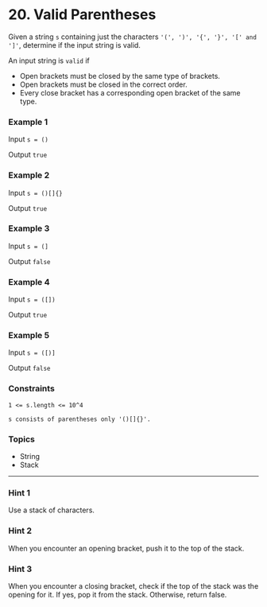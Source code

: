 # 20. Valid Parentheses

Given a string `s` containing just the characters `'(', ')', '{', '}', '[' and ']'`, determine if the input string is valid.

An input string is `valid` if

- Open brackets must be closed by the same type of brackets.
- Open brackets must be closed in the correct order.
- Every close bracket has a corresponding open bracket of the same type.
 

### Example 1

Input `s = ()`

Output `true`


### Example 2

Input `s = ()[]{}`

Output `true`


### Example 3

Input `s = (]`

Output `false`


### Example 4

Input `s = ([])`

Output `true`


### Example 5

Input `s = ([)]`

Output `false`


### Constraints

`1 <= s.length <= 10^4`

`s consists of parentheses only '()[]{}'.`


### Topics
- String
- Stack

---

### Hint 1
Use a stack of characters.

### Hint 2
When you encounter an opening bracket, push it to the top of the stack.

### Hint 3
When you encounter a closing bracket, check if the top of the stack was the opening for it. If yes, pop it from the stack. Otherwise, return false.